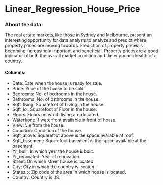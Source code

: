 # Linear_Regression_House_Price

### About the data:

The real estate markets, like those in Sydney and Melbourne, present an interesting opportunity for data analysts to analyze and predict where property prices are moving towards. Prediction of property prices is becoming increasingly important and beneficial. Property prices are a good indicator of both the overall market condition and the economic health of a country.

#### Columns:

- Date: Date when the house is ready for sale. 
- Price: Price of the house to be sold.
- Bedrooms: No. of bedrooms in the house.
- Bathrooms: No. of bathrooms in the house.
- Sqft_living: Squarefoot of Living in the house.
- Sqft_lot: Squarefoot of Floor in the house. 
- Floors: Floors on which living area located. 
- Waterfront: If waterfront available in front of house.
- View: Vie from the house.
- Condition: Condition of the house.
- Sqft_above: Squarefoot above is the space available at roof. 
- Sqft_basement: Squarefoot basement is the space available at the basement.
- Yr_built: In which year the house is built.
- Yr_renovated: Year of renovation.
- Street: On which street house is located.
- City: City in which the country is located.
- Statezip: Zip code of the area in which house is located.
- Country: Country is US.
